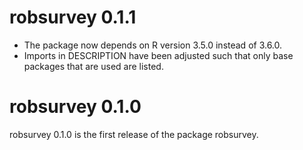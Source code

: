 # robsurvey 0.1.1

* The package now depends on R version 3.5.0 instead of 3.6.0.
* Imports in DESCRIPTION have been adjusted such that only base packages that are used are listed. 

# robsurvey 0.1.0

robsurvey 0.1.0 is the first release of the package robsurvey.

